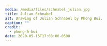 ```yaml
---
media: /media/files/schnabel_julian.jpg
title: Julian Schnabel
alt: Drawing of Julian Schnabel by Phong Bui.
caption: ""
credit:
  - phong-h-bui
date: 2020-05-15T17:08:00-0500
---
```

